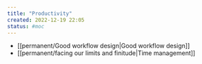 ```yaml
---
title: "Productivity"
created: 2022-12-19 22:05
status: #moc
---
```


- [[permanent/Good workflow design|Good workflow design]]
- [[permanent/facing our limits and finitude|Time management]]
